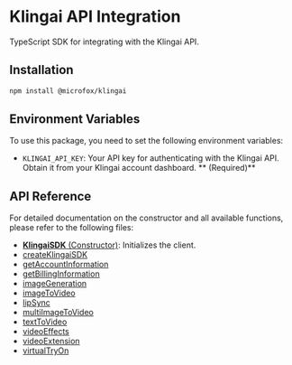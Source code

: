# Klingai API Integration

TypeScript SDK for integrating with the Klingai API.

## Installation

```bash
npm install @microfox/klingai
```

## Environment Variables

To use this package, you need to set the following environment variables:

- `KLINGAI_API_KEY`: Your API key for authenticating with the Klingai API. Obtain it from your Klingai account dashboard. ** (Required)**

## API Reference

For detailed documentation on the constructor and all available functions, please refer to the following files:

- [**KlingaiSDK** (Constructor)](./docs/KlingaiSDK.md): Initializes the client.
- [createKlingaiSDK](./docs/createKlingaiSDK.md)
- [getAccountInformation](./docs/getAccountInformation.md)
- [getBillingInformation](./docs/getBillingInformation.md)
- [imageGeneration](./docs/imageGeneration.md)
- [imageToVideo](./docs/imageToVideo.md)
- [lipSync](./docs/lipSync.md)
- [multiImageToVideo](./docs/multiImageToVideo.md)
- [textToVideo](./docs/textToVideo.md)
- [videoEffects](./docs/videoEffects.md)
- [videoExtension](./docs/videoExtension.md)
- [virtualTryOn](./docs/virtualTryOn.md)

